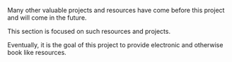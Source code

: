 Many other valuable projects and resources have come before this project and will come in the future.

This section is focused on such resources and projects.

Eventually, it is the goal of this project to provide electronic and otherwise book like resources.

